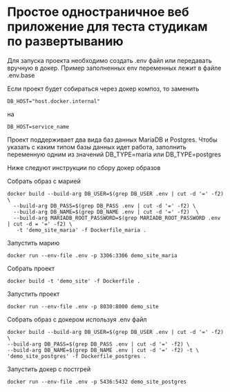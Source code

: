# Простое одностраничное веб приложение для теста студикам по развертыванию

Для запуска проекта необходимо создать .env файл или передавать вручную в докер. Пример заполненных env переменных лежит в файле .env.base

Если проект будет собираться через докер композ, то заменить

```
DB_HOST="host.docker.internal"
```

на

```
DB_HOST=service_name
```

Проект поддерживает два вида баз данных MariaDB и Postgres.
Чтобы указать с каким типом базы данных идет работа, заполнить переменную одним из значений
DB_TYPE=maria или DB_TYPE=postgres

Ниже следуют инструкции по сбору докер образов

Собрать образ с марией

```
docker build --build-arg DB_USER=$(grep DB_USER .env | cut -d '=' -f2) \
  --build-arg DB_PASS=$(grep DB_PASS .env | cut -d '=' -f2) \
  --build-arg DB_NAME=$(grep DB_NAME .env | cut -d '=' -f2)  \
  --build-arg MARIADB_ROOT_PASSWORD=$(grep MARIADB_ROOT_PASSWORD .env | cut -d = '=' -f2) \
   -t 'demo_site_maria' -f Dockerfile_maria .
```

Запустить марию

```
docker run --env-file .env -p 3306:3306 demo_site_maria
```

Собрать проект

```
docker build -t 'demo_site' -f Dockerfile .
```

Запустить проект

```
docker run --env-file .env -p 8030:8000 demo_site
```

Собрать образ с докером используя .env файл

```
docker build --build-arg DB_USER=$(grep DB_USER .env | cut -d '=' -f2) \
--build-arg DB_PASS=$(grep DB_PASS .env | cut -d '=' -f2) \
--build-arg DB_NAME=$(grep DB_NAME .env | cut -d '=' -f2) -t \
'demo_site_postgres' -f Dockerfile_postgres .
```

Запустить докер с постгрей

```
docker run --env-file .env -p 5436:5432 demo_site_postgres
```
